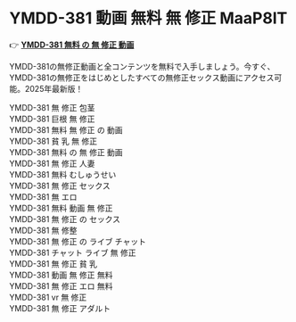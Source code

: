 # YMDD-381 動画 無料 無 修正 MaaP8lT

👉 [**YMDD-381 無料 の 無 修正 動画**](https://javleaks.cc?utm_medium=jp)

YMDD-381の無修正動画と全コンテンツを無料で入手しましょう。今すぐ、YMDD-381の無修正をはじめとしたすべての無修正セックス動画にアクセス可能。2025年最新版！

YMDD-381 無 修正 包茎<br>
YMDD-381 巨根 無 修正<br>
YMDD-381 無料 無 修正 の 動画<br>
YMDD-381 貧 乳 無 修正<br>
YMDD-381 無料 の 無 修正 動画<br>
YMDD-381 無 修正 人妻<br>
YMDD-381 無料 むしゅうせい<br>
YMDD-381 無 修正 セックス<br>
YMDD-381 無 エロ<br>
YMDD-381 無料 動画 無 修正<br>
YMDD-381 無 修正 の セックス<br>
YMDD-381 無 修整<br>
YMDD-381 無 修正 の ライブ チャット<br>
YMDD-381 チャット ライブ 無 修正<br>
YMDD-381 無 修正 貧 乳<br>
YMDD-381 動画 無 修正 無料<br>
YMDD-381 無 修正 エロ 無料<br>
YMDD-381 vr 無 修正<br>
YMDD-381 無 修正 アダルト<br>
